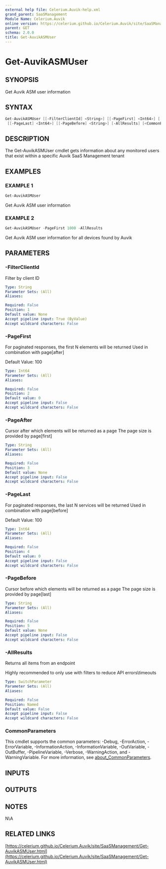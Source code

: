 ```yaml
---
external help file: Celerium.Auvik-help.xml
grand_parent: SaaSManagement
Module Name: Celerium.Auvik
online version: https://celerium.github.io/Celerium.Auvik/site/SaaSManagement/Get-AuvikASMUser.html
parent: GET
schema: 2.0.0
title: Get-AuvikASMUser
---
```


# Get-AuvikASMUser

## SYNOPSIS
Get Auvik ASM user information

## SYNTAX

```powershell
Get-AuvikASMUser [[-FilterClientId] <String>] [[-PageFirst] <Int64>] [[-PageAfter] <String>]
 [[-PageLast] <Int64>] [[-PageBefore] <String>] [-AllResults] [<CommonParameters>]
```

## DESCRIPTION
The Get-AuvikASMUser cmdlet gets information about any monitored
users that exist within a specific Auvik SaaS Management tenant

## EXAMPLES

### EXAMPLE 1
```powershell
Get-AuvikASMUser
```

Get Auvik ASM user information

### EXAMPLE 2
```powershell
Get-AuvikASMUser -PageFirst 1000 -AllResults
```

Get Auvik ASM user information for all devices found by Auvik

## PARAMETERS

### -FilterClientId
Filter by client ID

```yaml
Type: String
Parameter Sets: (All)
Aliases:

Required: False
Position: 1
Default value: None
Accept pipeline input: True (ByValue)
Accept wildcard characters: False
```

### -PageFirst
For paginated responses, the first N elements will be returned
Used in combination with page\[after\]

Default Value: 100

```yaml
Type: Int64
Parameter Sets: (All)
Aliases:

Required: False
Position: 2
Default value: 0
Accept pipeline input: False
Accept wildcard characters: False
```

### -PageAfter
Cursor after which elements will be returned as a page
The page size is provided by page\[first\]

```yaml
Type: String
Parameter Sets: (All)
Aliases:

Required: False
Position: 3
Default value: None
Accept pipeline input: False
Accept wildcard characters: False
```

### -PageLast
For paginated responses, the last N services will be returned
Used in combination with page\[before\]

Default Value: 100

```yaml
Type: Int64
Parameter Sets: (All)
Aliases:

Required: False
Position: 4
Default value: 0
Accept pipeline input: False
Accept wildcard characters: False
```

### -PageBefore
Cursor before which elements will be returned as a page
The page size is provided by page\[last\]

```yaml
Type: String
Parameter Sets: (All)
Aliases:

Required: False
Position: 5
Default value: None
Accept pipeline input: False
Accept wildcard characters: False
```

### -AllResults
Returns all items from an endpoint

Highly recommended to only use with filters to reduce API errors\timeouts

```yaml
Type: SwitchParameter
Parameter Sets: (All)
Aliases:

Required: False
Position: Named
Default value: False
Accept pipeline input: False
Accept wildcard characters: False
```

### CommonParameters
This cmdlet supports the common parameters: -Debug, -ErrorAction, -ErrorVariable, -InformationAction, -InformationVariable, -OutVariable, -OutBuffer, -PipelineVariable, -Verbose, -WarningAction, and -WarningVariable. For more information, see [about_CommonParameters](http://go.microsoft.com/fwlink/?LinkID=113216).

## INPUTS

## OUTPUTS

## NOTES
N\A

## RELATED LINKS

[https://celerium.github.io/Celerium.Auvik/site/SaaSManagement/Get-AuvikASMUser.html](https://celerium.github.io/Celerium.Auvik/site/SaaSManagement/Get-AuvikASMUser.html)

